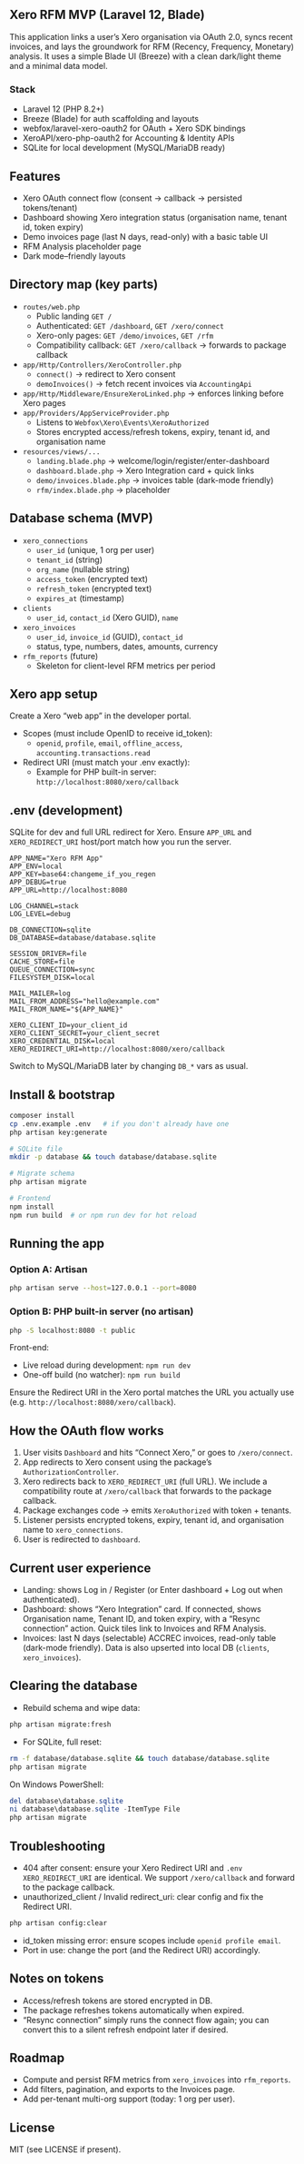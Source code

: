 ## Xero RFM MVP (Laravel 12, Blade)

This application links a user’s Xero organisation via OAuth 2.0, syncs recent invoices, and lays the groundwork for RFM (Recency, Frequency, Monetary) analysis. It uses a simple Blade UI (Breeze) with a clean dark/light theme and a minimal data model.

### Stack
- Laravel 12 (PHP 8.2+)
- Breeze (Blade) for auth scaffolding and layouts
- webfox/laravel-xero-oauth2 for OAuth + Xero SDK bindings
- XeroAPI/xero-php-oauth2 for Accounting & Identity APIs
- SQLite for local development (MySQL/MariaDB ready)

## Features
- Xero OAuth connect flow (consent → callback → persisted tokens/tenant)
- Dashboard showing Xero integration status (organisation name, tenant id, token expiry)
- Demo invoices page (last N days, read-only) with a basic table UI
- RFM Analysis placeholder page
- Dark mode–friendly layouts

## Directory map (key parts)
- `routes/web.php`
  - Public landing `GET /`
  - Authenticated: `GET /dashboard`, `GET /xero/connect`
  - Xero-only pages: `GET /demo/invoices`, `GET /rfm`
  - Compatibility callback: `GET /xero/callback` → forwards to package callback
- `app/Http/Controllers/XeroController.php`
  - `connect()` → redirect to Xero consent
  - `demoInvoices()` → fetch recent invoices via `AccountingApi`
- `app/Http/Middleware/EnsureXeroLinked.php` → enforces linking before Xero pages
- `app/Providers/AppServiceProvider.php`
  - Listens to `Webfox\Xero\Events\XeroAuthorized`
  - Stores encrypted access/refresh tokens, expiry, tenant id, and organisation name
- `resources/views/...`
  - `landing.blade.php` → welcome/login/register/enter-dashboard
  - `dashboard.blade.php` → Xero Integration card + quick links
  - `demo/invoices.blade.php` → invoices table (dark-mode friendly)
  - `rfm/index.blade.php` → placeholder

## Database schema (MVP)
- `xero_connections`
  - `user_id` (unique, 1 org per user)
  - `tenant_id` (string)
  - `org_name` (nullable string)
  - `access_token` (encrypted text)
  - `refresh_token` (encrypted text)
  - `expires_at` (timestamp)
- `clients`
  - `user_id`, `contact_id` (Xero GUID), `name`
- `xero_invoices`
  - `user_id`, `invoice_id` (GUID), `contact_id`
  - status, type, numbers, dates, amounts, currency
- `rfm_reports` (future)
  - Skeleton for client-level RFM metrics per period

## Xero app setup
Create a Xero “web app” in the developer portal.

- Scopes (must include OpenID to receive id_token):
  - `openid`, `profile`, `email`, `offline_access`, `accounting.transactions.read`
- Redirect URI (must match your .env exactly):
  - Example for PHP built-in server: `http://localhost:8080/xero/callback`

## .env (development)
SQLite for dev and full URL redirect for Xero. Ensure `APP_URL` and `XERO_REDIRECT_URI` host/port match how you run the server.

```dotenv
APP_NAME="Xero RFM App"
APP_ENV=local
APP_KEY=base64:changeme_if_you_regen
APP_DEBUG=true
APP_URL=http://localhost:8080

LOG_CHANNEL=stack
LOG_LEVEL=debug

DB_CONNECTION=sqlite
DB_DATABASE=database/database.sqlite

SESSION_DRIVER=file
CACHE_STORE=file
QUEUE_CONNECTION=sync
FILESYSTEM_DISK=local

MAIL_MAILER=log
MAIL_FROM_ADDRESS="hello@example.com"
MAIL_FROM_NAME="${APP_NAME}"

XERO_CLIENT_ID=your_client_id
XERO_CLIENT_SECRET=your_client_secret
XERO_CREDENTIAL_DISK=local
XERO_REDIRECT_URI=http://localhost:8080/xero/callback
```

Switch to MySQL/MariaDB later by changing `DB_*` vars as usual.

## Install & bootstrap
```bash
composer install
cp .env.example .env   # if you don't already have one
php artisan key:generate

# SQLite file
mkdir -p database && touch database/database.sqlite

# Migrate schema
php artisan migrate

# Frontend
npm install
npm run build  # or npm run dev for hot reload
```

## Running the app

### Option A: Artisan
```bash
php artisan serve --host=127.0.0.1 --port=8080
```

### Option B: PHP built-in server (no artisan)
```bash
php -S localhost:8080 -t public
```

Front-end:
- Live reload during development: `npm run dev`
- One-off build (no watcher): `npm run build`

Ensure the Redirect URI in the Xero portal matches the URL you actually use (e.g. `http://localhost:8080/xero/callback`).

## How the OAuth flow works
1. User visits `Dashboard` and hits “Connect Xero,” or goes to `/xero/connect`.
2. App redirects to Xero consent using the package’s `AuthorizationController`.
3. Xero redirects back to `XERO_REDIRECT_URI` (full URL). We include a compatibility route at `/xero/callback` that forwards to the package callback.
4. Package exchanges code → emits `XeroAuthorized` with token + tenants.
5. Listener persists encrypted tokens, expiry, tenant id, and organisation name to `xero_connections`.
6. User is redirected to `dashboard`.

## Current user experience
- Landing: shows Log in / Register (or Enter dashboard + Log out when authenticated).
- Dashboard: shows “Xero Integration” card. If connected, shows Organisation name, Tenant ID, and token expiry, with a “Resync connection” action. Quick tiles link to Invoices and RFM Analysis.
- Invoices: last N days (selectable) ACCREC invoices, read-only table (dark-mode friendly). Data is also upserted into local DB (`clients`, `xero_invoices`).

## Clearing the database
- Rebuild schema and wipe data:
```bash
php artisan migrate:fresh
```

- For SQLite, full reset:
```bash
rm -f database/database.sqlite && touch database/database.sqlite
php artisan migrate
```
On Windows PowerShell:
```powershell
del database\database.sqlite
ni database\database.sqlite -ItemType File
php artisan migrate
```

## Troubleshooting
- 404 after consent: ensure your Xero Redirect URI and `.env` `XERO_REDIRECT_URI` are identical. We support `/xero/callback` and forward to the package callback.
- unauthorized_client / Invalid redirect_uri: clear config and fix the Redirect URI.
```bash
php artisan config:clear
```
- id_token missing error: ensure scopes include `openid profile email`.
- Port in use: change the port (and the Redirect URI) accordingly.

## Notes on tokens
- Access/refresh tokens are stored encrypted in DB.
- The package refreshes tokens automatically when expired.
- “Resync connection” simply runs the connect flow again; you can convert this to a silent refresh endpoint later if desired.

## Roadmap
- Compute and persist RFM metrics from `xero_invoices` into `rfm_reports`.
- Add filters, pagination, and exports to the Invoices page.
- Add per-tenant multi-org support (today: 1 org per user).

## License
MIT (see LICENSE if present).

